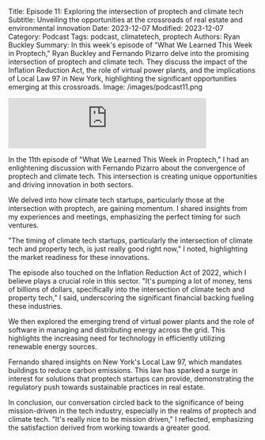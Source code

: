 Title: Episode 11: Exploring the intersection of proptech and climate tech
Subtitle: Unveiling the opportunities at the crossroads of real estate and environmental innovation
Date: 2023-12-07
Modified: 2023-12-07
Category: Podcast
Tags: podcast, climatetech, proptech
Authors: Ryan Buckley
Summary: In this week's episode of "What We Learned This Week in Proptech," Ryan Buckley and Fernando Pizarro delve into the promising intersection of proptech and climate tech. They discuss the impact of the Inflation Reduction Act, the role of virtual power plants, and the implications of Local Law 97 in New York, highlighting the significant opportunities emerging at this crossroads.
Image: /images/podcast11.png


<iframe src="https://podcasters.spotify.com/pod/show/thisweekinproptech/embed/episodes/The-Intersection-of-Climate-and-Real-Estate-e2d4i3c/a-aanqf01" height="102px" width="400px" frameborder="0" scrolling="no"></iframe>

In the 11th episode of "What We Learned This Week in Proptech," I had an enlightening discussion with Fernando Pizarro about the convergence of proptech and climate tech. This intersection is creating unique opportunities and driving innovation in both sectors.

We delved into how climate tech startups, particularly those at the intersection with proptech, are gaining momentum. I shared insights from my experiences and meetings, emphasizing the perfect timing for such ventures.

"The timing of climate tech startups, particularly the intersection of climate tech and property tech, is just really good right now," I noted, highlighting the market readiness for these innovations.

The episode also touched on the Inflation Reduction Act of 2022, which I believe plays a crucial role in this sector. "It's pumping a lot of money, tens of billions of dollars, specifically into the intersection of climate tech and property tech," I said, underscoring the significant financial backing fueling these industries.

We then explored the emerging trend of virtual power plants and the role of software in managing and distributing energy across the grid. This highlights the increasing need for technology in efficiently utilizing renewable energy sources.

Fernando shared insights on New York's Local Law 97, which mandates buildings to reduce carbon emissions. This law has sparked a surge in interest for solutions that proptech startups can provide, demonstrating the regulatory push towards sustainable practices in real estate.

In conclusion, our conversation circled back to the significance of being mission-driven in the tech industry, especially in the realms of proptech and climate tech. "It's really nice to be mission driven," I reflected, emphasizing the satisfaction derived from working towards a greater good.